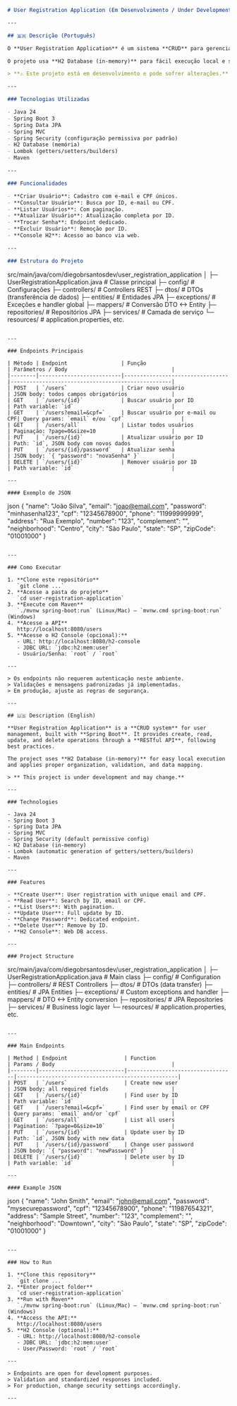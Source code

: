 ``` markdown
# User Registration Application (Em Desenvolvimento / Under Development) 

---

## 🇧🇷 Descrição (Português)

O **User Registration Application** é um sistema **CRUD** para gerenciamento de usuários, desenvolvido em **Spring Boot**. Permite registrar, consultar, atualizar e remover usuários via **API RESTful**.

O projeto usa **H2 Database (in-memory)** para fácil execução local e segue boas práticas de organização, validação e mapeamento de dados.

> **⚠ Este projeto está em desenvolvimento e pode sofrer alterações.**

---

### Tecnologias Utilizadas

- Java 24
- Spring Boot 3
- Spring Data JPA
- Spring MVC
- Spring Security (configuração permissiva por padrão)
- H2 Database (memória)
- Lombok (getters/setters/builders)
- Maven

---

### Funcionalidades

- **Criar Usuário**: Cadastro com e-mail e CPF únicos.
- **Consultar Usuário**: Busca por ID, e-mail ou CPF.
- **Listar Usuários**: Com paginação.
- **Atualizar Usuário**: Atualização completa por ID.
- **Trocar Senha**: Endpoint dedicado.
- **Excluir Usuário**: Remoção por ID.
- **Console H2**: Acesso ao banco via web.

---

### Estrutura do Projeto
```
src/main/java/com/diegobrsantosdev/user_registration_application │ ├─ UserRegistrationApplication.java # Classe principal ├─ config/ # Configurações ├─ controllers/ # Controllers REST ├─ dtos/ # DTOs (transferência de dados) ├─ entities/ # Entidades JPA ├─ exceptions/ # Exceções e handler global ├─ mappers/ # Conversão DTO <-> Entity ├─ repositories/ # Repositórios JPA ├─ services/ # Camada de serviço └─ resources/ # application.properties, etc.
``` 

---

### Endpoints Principais

| Método | Endpoint                 | Função                          | Parâmetros / Body                                 |
|--------|--------------------------|---------------------------------|---------------------------------------------------|
| POST   | `/users`                 | Criar novo usuário              | JSON body: todos campos obrigatórios              |
| GET    | `/users/{id}`            | Buscar usuário por ID           | Path variable: `id`                               |
| GET    | `/users?email=&cpf=`     | Buscar usuário por e-mail ou CPF| Query params: `email` e/ou `cpf`                  |
| GET    | `/users/all`             | Listar todos usuários           | Paginação: ?page=0&size=10                        |
| PUT    | `/users/{id}`            | Atualizar usuário por ID        | Path: `id`, JSON body com novos dados             |
| PUT    | `/users/{id}/password`   | Atualizar senha                 | JSON body: `{ "password": "novaSenha" }`          |
| DELETE | `/users/{id}`            | Remover usuário por ID          | Path variable: `id`                               |

---

#### Exemplo de JSON
```
json { "name": "João Silva", "email": "joao@email.com", "password": "minhasenha123", "cpf": "12345678900", "phone": "11999999999", "address": "Rua Exemplo", "number": "123", "complement": "", "neighborhood": "Centro", "city": "São Paulo", "state": "SP", "zipCode": "01001000" }
``` 

---

### Como Executar

1. **Clone este repositório**  
   `git clone ...`
2. **Acesse a pasta do projeto**  
   `cd user-registration-application`
3. **Execute com Maven**  
   `./mvnw spring-boot:run` (Linux/Mac) — `mvnw.cmd spring-boot:run` (Windows)
4. **Acesse a API**  
   http://localhost:8080/users
5. **Acesse o H2 Console (opcional):**  
   - URL: http://localhost:8080/h2-console  
   - JDBC URL: `jdbc:h2:mem:user`  
   - Usuário/Senha: `root` / `root`

---

> Os endpoints não requerem autenticação neste ambiente.  
> Validações e mensagens padronizadas já implementadas.  
> Em produção, ajuste as regras de segurança.

---

## 🇺🇸 Description (English)

**User Registration Application** is a **CRUD system** for user management, built with **Spring Boot**. It provides create, read, update, and delete operations through a **RESTful API**, following best practices.

The project uses **H2 Database (in-memory)** for easy local execution and applies proper organization, validation, and data mapping.

> ** This project is under development and may change.**

---

### Technologies

- Java 24
- Spring Boot 3
- Spring Data JPA
- Spring MVC
- Spring Security (default permissive config)
- H2 Database (in-memory)
- Lombok (automatic generation of getters/setters/builders)
- Maven

---

### Features

- **Create User**: User registration with unique email and CPF.
- **Read User**: Search by ID, email or CPF.
- **List Users**: With pagination.
- **Update User**: Full update by ID.
- **Change Password**: Dedicated endpoint.
- **Delete User**: Remove by ID.
- **H2 Console**: Web DB access.

---

### Project Structure
```
src/main/java/com/diegobrsantosdev/user_registration_application │ ├─ UserRegistrationApplication.java # Main class ├─ config/ # Configuration ├─ controllers/ # REST Controllers ├─ dtos/ # DTOs (data transfer) ├─ entities/ # JPA Entities ├─ exceptions/ # Custom exceptions and handler ├─ mappers/ # DTO <-> Entity conversion ├─ repositories/ # JPA Repositories ├─ services/ # Business logic layer └─ resources/ # application.properties, etc.
``` 

---

### Main Endpoints

| Method | Endpoint                  | Function                        | Params / Body                                     |
|--------|---------------------------|----------------------------------|---------------------------------------------------|
| POST   | `/users`                  | Create new user                  | JSON body: all required fields                    |
| GET    | `/users/{id}`             | Find user by ID                  | Path variable: `id`                               |
| GET    | `/users?email=&cpf=`      | Find user by email or CPF        | Query params: `email` and/or `cpf`                |
| GET    | `/users/all`              | List all users                   | Pagination: `?page=0&size=10`                     |
| PUT    | `/users/{id}`             | Update user by ID                | Path: `id`, JSON body with new data               |
| PUT    | `/users/{id}/password`    | Change user password             | JSON body: `{ "password": "newPassword" }`        |
| DELETE | `/users/{id}`             | Delete user by ID                | Path variable: `id`                               |

---

#### Example JSON
```
json { "name": "John Smith", "email": "john@email.com", "password": "mysecurepassword", "cpf": "12345678900", "phone": "11987654321", "address": "Sample Street", "number": "123", "complement": "", "neighborhood": "Downtown", "city": "São Paulo", "state": "SP", "zipCode": "01001000" }
``` 

---

### How to Run

1. **Clone this repository**  
   `git clone ...`
2. **Enter project folder**  
   `cd user-registration-application`
3. **Run with Maven**  
   `./mvnw spring-boot:run` (Linux/Mac) — `mvnw.cmd spring-boot:run` (Windows)
4. **Access the API:**  
   http://localhost:8080/users
5. **H2 Console (optional):**  
   - URL: http://localhost:8080/h2-console  
   - JDBC URL: `jdbc:h2:mem:user`  
   - User/Password: `root` / `root`

---

> Endpoints are open for development purposes.  
> Validation and standardized responses included.  
> For production, change security settings accordingly.

---
```
